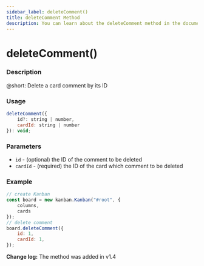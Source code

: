 ```yaml
---
sidebar_label: deleteComment()
title: deleteComment Method
description: You can learn about the deleteComment method in the documentation of the DHTMLX JavaScript Kanban library. Browse developer guides and API reference, try out code examples and live demos, and download a free 30-day evaluation version of DHTMLX Kanban.
---
```


# deleteComment()

### Description

@short: Delete a card comment by its ID

### Usage

~~~jsx {}
deleteComment({
    id?: string | number, 
    cardId: string | number
}): void;
~~~

### Parameters

- `id` -  (optional) the ID of the comment to be deleted
- `cardId` - (required) the ID of the card which comment to be deleted

### Example

~~~jsx {7-10}
// create Kanban
const board = new kanban.Kanban("#root", {
    columns,
    cards
});
// delete comment
board.deleteComment({
    id: 1,
    cardId: 1,
});
~~~

**Change log:** The method was added in v1.4